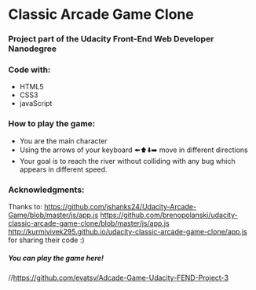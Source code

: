 # Classic Arcade Game Clone

### Project part of the Udacity Front-End Web Developer Nanodegree 

### Code with: 

+ HTML5
+ CSS3
+ javaScript

### How to play the game:
- You are the main character
- Using the arrows of your keyboard ⬅️⬆️⬇️➡️ move in different directions
- Your goal is to reach the river without colliding with any bug which appears in different speed.


### Acknowledgments:
Thanks to:
https://github.com/jshanks24/Udacity-Arcade-Game/blob/master/js/app.js 
https://github.com/brenopolanski/udacity-classic-arcade-game-clone/blob/master/js/app.js 
http://kurmivivek295.github.io/udacity-classic-arcade-game-clone/app.js
for sharing their code :)

#####  You can play the game here!
//https://github.com/evatsv/Adcade-Game-Udacity-FEND-Project-3


